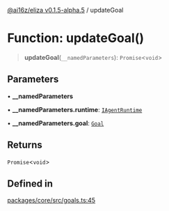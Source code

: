 [@ai16z/eliza v0.1.5-alpha.5](../index.md) / updateGoal

# Function: updateGoal()

> **updateGoal**(`__namedParameters`): `Promise`\<`void`\>

## Parameters

• **\_\_namedParameters**

• **\_\_namedParameters.runtime**: [`IAgentRuntime`](../interfaces/IAgentRuntime.md)

• **\_\_namedParameters.goal**: [`Goal`](../interfaces/Goal.md)

## Returns

`Promise`\<`void`\>

## Defined in

[packages/core/src/goals.ts:45](https://github.com/solana-autonomous-agents/Miraya/blob/main/packages/core/src/goals.ts#L45)
